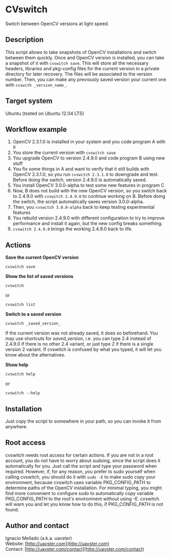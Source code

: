 CVswitch
========
Switch between OpenCV versions at light speed.

Description
-----------
This script allows to take snapshots of OpenCV installations and switch between them quickly. Once and OpenCV version is installed, you can take a snapshot of it with `cvswitch save`. This will store all the necessary headers, libraries and pkg-config files for the current version in a private directory for later recovery. The files will be associated to the version number. Then, you can make any previously saved version your current one with `cvswith _version_name_`.

Target system
-------------
Ubuntu (tested on Ubuntu 12.04 LTS)

Workflow example
-----------------
1. OpenCV 2.3.1.0 is installed in your system and you code program A with it
2. You store the current version with `cvswitch save`
3. You upgrade OpenCV to version 2.4.9.0 and code program B using new stuff
4. You fix some things in A and want to verify that it still builds with OpenCV 2.3.1.0, so you run `cvswitch 2.3.1.0` to downgrade and test. Before doing the switch, version 2.4.9.0 is automatically saved.
5. You install OpenCV 3.0.0-alpha to test some new features in program C
6. Now, B does not build with the new OpenCV version, so you switch back to 2.4.9.0 with `cvswitch 2.4.9.0` to continue working on B. Before doing the switch, the script automatically saves version 3.0.0-alpha.
7. Then, you `cvswitch 3.0.0-alpha` back to keep testing experimental features
8. You rebuild version 2.4.9.0 with different configuration to try to improve performance and install it again, but the new config breaks something.
9. `cvswitch 2.4.9.0` brings the working 2.4.9.0 back to life.

Actions
-------

**Save the current OpenCV version**  
```
cvswitch save
```

**Show the list of saved versions**  
```
cvswitch
```  
or  
```
cvswitch list  
```

**Switch to a saved version**  
```
cvswitch _saved_version_
```  
If the current version was not already saved, it does so beforehand. You may use shortcuts for _saved_version_, i.e. you can type 2.4 instead of 2.4.9.0 if there is no other 2.4 variant, or just type 2 if there is a single version 2 variant. If cvswitch is confused by what you typed, it will let you know about the alternatives.

**Show help**  
```
cvswitch help 
```  
or  
```
cvswitch --help
```

Installation
------------
Just copy the script to somewhere in your path, so you can invoke it from anywhere.

Root access
-----------
cvswitch needs root access for certain actions. If you are not in a root account, you do not have to worry about sudoing, since the script does it automatically for you. Just call the script and type your password when required. However, if, for any reason, you prefer to sudo yourself when calling cvswitch, you should do it with `sudo -E` to make sudo copy your environment, because cvswitch uses variable PKG_CONFIG_PATH to determine paths of the OpenCV installation. For minimal typing, you might find more convenient to configure sudo to automatically copy variable PKG_CONFIG_PATH to the root's environment without using -E. cvswitch will warn you and let you know how to do this, if PKG_CONFIG_PATH is not found.

Author and contact
------------------
Ignacio Mellado (a.k.a. uavster)  
Website: [http://uavster.com](http://uavster.com)  
Contact: [http://uavster.com/contact](http://uavster.com/contact)